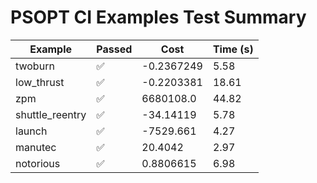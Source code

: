 # PSOPT CI Examples Test Summary

| Example | Passed | Cost | Time (s) |
|---|---|---|---|
| twoburn | ✅ | -0.2367249 | 5.58 |
| low_thrust | ✅ | -0.2203381 | 18.61 |
| zpm | ✅ | 6680108.0 | 44.82 |
| shuttle_reentry | ✅ | -34.14119 | 5.78 |
| launch | ✅ | -7529.661 | 4.27 |
| manutec | ✅ | 20.4042 | 2.97 |
| notorious | ✅ | 0.8806615 | 6.98 |